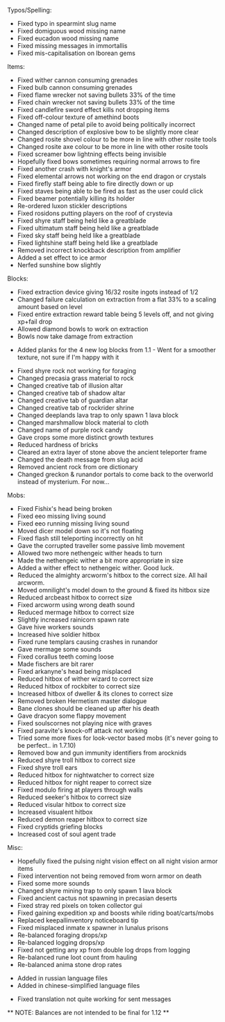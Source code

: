 Typos/Spelling:
* Fixed typo in spearmint slug name
* Fixed domiguous wood missing name
* Fixed eucadon wood missing name
* Fixed missing messages in immortallis
* Fixed mis-capitalisation on lborean gems

Items:
* Fixed wither cannon consuming grenades
* Fixed bulb cannon consuming grenades
* Fixed flame wrecker not saving bullets 33% of the time
* Fixed chain wrecker not saving bullets 33% of the time
* Fixed candlefire sword effect kills not dropping items
* Fixed off-colour texture of amethind boots
* Changed name of petal pile to avoid being politically incorrect
* Changed description of explosive bow to be slightly more clear
* Changed rosite shovel colour to be more in line with other rosite tools
* Changed rosite axe colour to be more in line with other rosite tools
* Fixed screamer bow lightning effects being invisible
* Hopefully fixed bows sometimes requiring normal arrows to fire
* Fixed another crash with knight's armor
* Fixed elemental arrows not working on the end dragon or crystals
* Fixed firefly staff being able to fire directly down or up
* Fixed staves being able to be fired as fast as the user could click
* Fixed beamer potentially killing its holder
* Re-ordered luxon stickler descriptions
* Fixed rosidons putting players on the roof of crystevia
* Fixed shyre staff being held like a greatblade
* Fixed ultimatum staff being held like a greatblade
* Fixed sky staff being held like a greatblade
* Fixed lightshine staff being held like a greatblade
* Removed incorrect knockback description from amplifier
* Added a set effect to ice armor
* Nerfed sunshine bow slightly

Blocks:
* Fixed extraction device giving 16/32 rosite ingots instead of 1/2
* Changed failure calculation on extraction from a flat 33% to a scaling amount based on level
* Fixed entire extraction reward table being 5 levels off, and not giving xp+fail drop
* Allowed diamond bowls to work on extraction
* Bowls now take damage from extraction
+ Added planks for the 4 new log blocks from 1.1 - Went for a smoother texture, not sure if I'm happy with it
* Fixed shyre rock not working for foraging
* Changed precasia grass material to rock
* Changed creative tab of illusion altar
* Changed creative tab of shadow altar
* Changed creative tab of guardian altar
* Changed creative tab of rockrider shrine
* Changed deeplands lava trap to only spawn 1 lava block
* Changed marshmallow block material to cloth
* Changed name of purple rock candy
* Gave crops some more distinct growth textures
* Reduced hardness of bricks
* Cleared an extra layer of stone above the ancient teleporter frame
* Changed the death message from slug acid
* Removed ancient rock from ore dictionary
* Changed greckon & runandor portals to come back to the overworld instead of mysterium. For now...

Mobs:
* Fixed Fishix's head being broken
* Fixed eeo missing living sound
* Fixed eeo running missing living sound
* Moved dicer model down so it's not floating
* Fixed flash still teleporting incorrectly on hit
* Gave the corrupted traveller some passive limb movement
* Allowed two more nethengeic wither heads to turn
* Made the nethengeic wither a bit more appropriate in size
* Added a wither effect to nethengeic wither. Good luck.
* Reduced the almighty arcworm's hitbox to the correct size. All hail arcworm.
* Moved omnilight's model down to the ground & fixed its hitbox size
* Reduced arcbeast hitbox to correct size
* Fixed arcworm using wrong death sound
* Reduced mermage hitbox to correct size
* Slightly increased rainicorn spawn rate
* Gave hive workers sounds
* Increased hive soldier hitbox
* Fixed rune templars causing crashes in runandor
* Gave mermage some sounds
* Fixed corallus teeth coming loose
* Made fischers are bit rarer
* Fixed arkanyne's head being misplaced
* Reduced hitbox of wither wizard to correct size
* Reduced hitbox of rockbiter to correct size
* Increased hitbox of dweller & its clones to correct size
* Removed broken Hermetism master dialogue
* Bane clones should be cleaned up after his death
* Gave dracyon some flappy movement
* Fixed soulscornes not playing nice with graves
* Fixed paravite's knock-off attack not working
* Tried some more fixes for look-vector based mobs (it's never going to be perfect.. in 1.7.10)
* Removed bow and gun immunity identifiers from arocknids
* Reduced shyre troll hitbox to correct size
* Fixed shyre troll ears
* Reduced hitbox for nightwatcher to correct size
* Reduced hitbox for night reaper to correct size
* Fixed modulo firing at players through walls
* Reduced seeker's hitbox to correct size
* Reduced visular hitbox to correct size
* Increased visualent hitbox
* Reduced demon reaper hitbox to correct size
* Fixed cryptids griefing blocks
* Increased cost of soul agent trade

Misc:
* Hopefully fixed the pulsing night vision effect on all night vision armor items
* Fixed intervention not being removed from worn armor on death
* Fixed some more sounds
* Changed shyre mining trap to only spawn 1 lava block
* Fixed ancient cactus not spawning in precasian deserts
* Fixed stray red pixels on token collector gui
* Fixed gaining expedition xp and boosts while riding boat/carts/mobs
* Replaced keepallinventory noticeboard tip
* Fixed misplaced inmate x spawner in lunalus prisons
* Re-balanced foraging drops/xp
* Re-balanced logging drops/xp
* Fixed not getting any xp from double log drops from logging
* Re-balanced rune loot count from hauling
* Re-balanced anima stone drop rates
+ Added in russian language files
+ Added in chinese-simplified language files
* Fixed translation not quite working for sent messages

** NOTE: Balances are not intended to be final for 1.12 **
